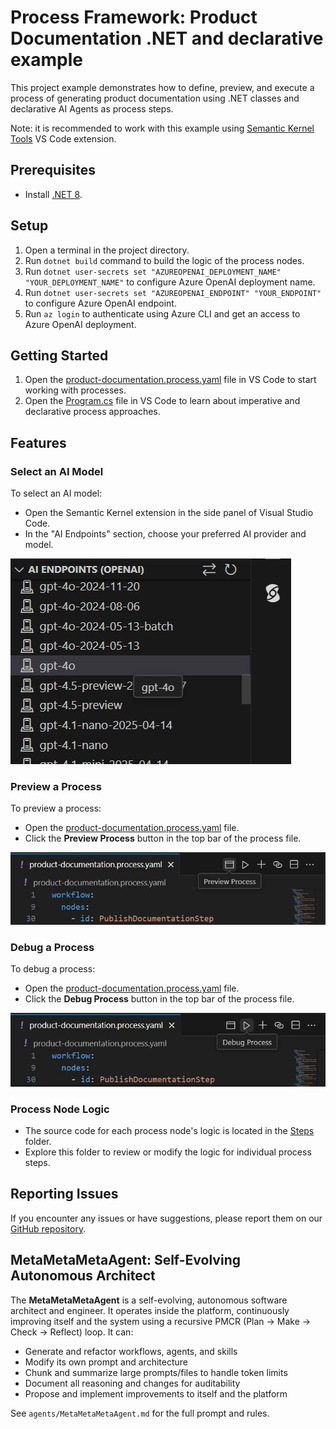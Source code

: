 # Process Framework: Product Documentation .NET and declarative example

This project example demonstrates how to define, preview, and execute a process of generating product documentation using .NET classes and declarative AI Agents as process steps.

Note: it is recommended to work with this example using [Semantic Kernel Tools](https://marketplace.visualstudio.com/items?itemName=ms-semantic-kernel.semantic-kernel) VS Code extension.

## Prerequisites

- Install [.NET 8](https://dotnet.microsoft.com/download/dotnet/8.0).

## Setup

1. Open a terminal in the project directory.
2. Run `dotnet build` command to build the logic of the process nodes.
3. Run `dotnet user-secrets set "AZUREOPENAI_DEPLOYMENT_NAME" "YOUR_DEPLOYMENT_NAME"` to configure Azure OpenAI deployment name.
4. Run `dotnet user-secrets set "AZUREOPENAI_ENDPOINT" "YOUR_ENDPOINT"` to configure Azure OpenAI endpoint.
5. Run `az login` to authenticate using Azure CLI and get an access to Azure OpenAI deployment.

## Getting Started

1. Open the [product-documentation.process.yaml](./product-documentation.process.yaml) file in VS Code to start working with processes.
2. Open the [Program.cs](./Program.cs) file in VS Code to learn about imperative and declarative process approaches.

## Features

### Select an AI Model

To select an AI model:
- Open the Semantic Kernel extension in the side panel of Visual Studio Code.
- In the "AI Endpoints" section, choose your preferred AI provider and model.

![Select AI Model](images/select-model.jpeg)

### Preview a Process

To preview a process:
- Open the [product-documentation.process.yaml](./product-documentation.process.yaml) file.
- Click the **Preview Process** button in the top bar of the process file.

![Preview Process](images/preview-process.jpeg)

### Debug a Process

To debug a process:
- Open the [product-documentation.process.yaml](./product-documentation.process.yaml) file.
- Click the **Debug Process** button in the top bar of the process file.

![Debug Process](images/debug-process.jpeg)

### Process Node Logic

- The source code for each process node's logic is located in the [Steps](./Steps/) folder.
- Explore this folder to review or modify the logic for individual process steps.

## Reporting Issues

If you encounter any issues or have suggestions, please report them on our [GitHub repository](https://github.com/microsoft/semantic-kernel).

## MetaMetaMetaAgent: Self-Evolving Autonomous Architect

The **MetaMetaMetaAgent** is a self-evolving, autonomous software architect and engineer. It operates inside the platform, continuously improving itself and the system using a recursive PMCR (Plan → Make → Check → Reflect) loop. It can:
- Generate and refactor workflows, agents, and skills
- Modify its own prompt and architecture
- Chunk and summarize large prompts/files to handle token limits
- Document all reasoning and changes for auditability
- Propose and implement improvements to itself and the platform

See `agents/MetaMetaMetaAgent.md` for the full prompt and rules.

